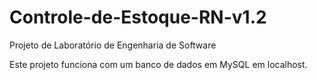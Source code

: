 # Controle-de-Estoque-RN-v1.2
Projeto de Laboratório de Engenharia de Software

Este projeto funciona com um banco de dados em MySQL em localhost.
